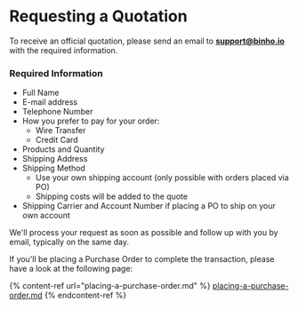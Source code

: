 # Requesting a Quotation

To receive an official quotation, please send an email to **support@binho.io** with the required information.

### Required Information

* Full Name
* E-mail address
* Telephone Number
* How you prefer to pay for your order:
  * Wire Transfer
  * Credit Card
* Products and Quantity
* Shipping Address
* Shipping Method
  * Use your own shipping account (only possible with orders placed via PO)
  * Shipping costs will be added to the quote
* Shipping Carrier and Account Number if placing a PO to ship on your own account

We'll process your request as soon as possible and follow up with you by email, typically on the same day.

If you'll be placing a Purchase Order to complete the transaction, please have a look at the following page:

{% content-ref url="placing-a-purchase-order.md" %}
[placing-a-purchase-order.md](placing-a-purchase-order.md)
{% endcontent-ref %}
